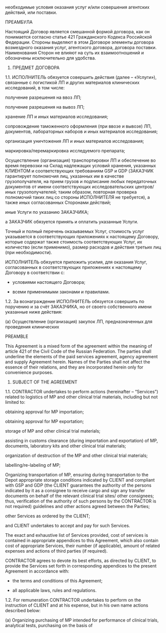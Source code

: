 необходимые условия оказания услуг и/или
совершения агентских действий, или поставки.

ПРЕАМБУЛА

Настоящий Договор является смешанной формой договора, как он понимается согласно статье 421 Гражданского Кодекса Российской Федерации. Стороны выделяют в этом Договоре элементы договора возмездного оказания услуг, агентского договора, договора поставки. Наименования Сторон не влияют на суть их взаимоотношений и обозначены исключительно для удобства.

1. ПРЕДМЕТ ДОГОВОРА

1.1. ИСПОЛНИТЕЛЬ обязуется совершить действия (далее – «Услуги»), связанные с логистикой ЛП и других материалов клинических исследований, в том числе:

получение разрешения на ввоз ЛП;

получение разрешения на вывоз ЛП;

хранение ЛП и иных материалов исследования;

сопровождение таможенного оформления (при ввозе и вывозе) ЛП, документов, лабораторных наборов и иных материалов исследования;

организация уничтожения ЛП и иных материалов исследования;

маркировка/перемаркировка исследуемого препарата;

Осуществление (организация) транспортировки ЛП и обеспечение во время перевозки на Склад надлежащих условий хранения, указанных КЛИЕНТОМ и соответствующих требованиям GSP и GDP (ЗАКАЗЧИК гарантирует полномочия лиц, указанных им в качестве грузополучателя, на прием грузов и подписание любых передаточных документов от имени соответствующих исследовательских центров/иных грузополучателей; таким образом, повторная проверка полномочий таких лиц со стороны ИСПОЛНИТЕЛЯ не требуется), а также иных согласованных Сторонами действий;

иные Услуги по указанию ЗАКАЗЧИКА;

а ЗАКАЗЧИК обязуется принять и оплатить указанные
Услуги.

Точный и полный перечень оказываемых Услуг, стоимость услуг указывается в соответствующих приложениях к настоящему Договору, которые содержат также стоимость соответствующих Услуг, их количество (если применимо), размер расходов и действия третьих лиц (при необходимости).

ИСПОЛНИТЕЛЬ обязуется приложить усилия, для
оказания Услуг, согласованных в соответствующих
приложениях к настоящему Договору в соответствии с:

- условиями настоящего Договора;

- всеми применимыми законами и правилами.

1.2. За вознаграждение ИСПОЛНИТЕЛЬ обязуется совершить по поручению и за счёт ЗАКАЗЧИКА, но от своего собственного имени указанные ниже действия:

(а) Осуществление (организация) закупок ЛП,
предназначенных для проведения клинических

PREAMBLE

This Agreement is a mixed form of the agreement within the meaning of article 421 of the Civil Code of the Russian Federation. The parties shall underline the elements of the paid services agreement, agency agreement and supply Agreement herein. Names of the Parties shall not affect the essence of their relations, and they are incorporated herein only for convenience purposes.

1. SUBJECT OF THE AGREEMENT

1.1. CONTRACTOR undertakes to perform actions
(hereinafter – “Services”) related to logistics of MP and
other clinical trial materials, including but not limited to:

obtaining approval for MP importation;

obtaining approval for MP exportation;

storage of MP and other clinical trial materials;

assisting in customs clearance (during importation and exportation) of MP, documents, laboratory kits and other clinical trial materials;

organization of destruction of the MP and other clinical trial
materials;

labelling/re-labeling of MP;

Organizing transportation of MP, ensuring during transportation to the Depot appropriate storage conditions indicated by CLIENT and compliant with GSP and GDP (the CLIENT guarantees the authority of the persons indicated by it as a consignee to receive cargo and sign any transfer documents on behalf of the relevant clinical trial sites/ other consignees; thus, verification of the authority of such persons by the CONTRACTOR is not required) guidelines and other actions agreed between the Parties;

other Services as ordered by the CLIENT;

and CLIENT undertakes to accept and pay for such
Services.

The exact and exhaustive list of Services provided, cost of
services is contained in appropriate appendices to this
Agreement, which also contain cost of appropriate
Services, their number (if applicable), amount of related
expenses and actions of third parties (if required).

CONTRACTOR agrees to devote its best efforts, as
directed by CLIENT, to provide the Services set forth in
corresponding appendices to the present Agreement in
accordance with:

- the terms and conditions of this Agreement;

- all applicable laws, rules and regulations.

1.2. For remuneration CONTRACTOR undertakes to perform on the instruction of CLIENT and at his expense, but in his own name actions described below:

(a) Organizing purchasing of MP intended for performance of clinical trials, analytical tests, purchasing on the basis of